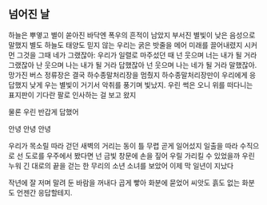 ## 넘어진 날

하늘은 뿌옇고 별이 쏟아진 바닥엔 폭우의 흔적이 남았지 부서진 별빛이 낮은 음성으로 말했지 별도 하늘도 태양도 믿지 않는 우리는 굵은 밧줄을 메어 미래를 끌어내렸지 시커먼 그것을 그때 네가 그랬잖아: 우리가 일렬로 마주섰던 때 넌 웃으며 너는 내가 될 거라 그랬잖아 난 웃으며 나는 내가 될 거라 답했잖아 넌 웃으며 나는 네가 될 거라 말했잖아. 망가진 버스 정류장은 결국 하수종말처리장을 멈췄지 하수종말처리장만이 우리에게 응답했지 낮게 우는 별빛이 거기서 악취를 풍기며 빛났지. 우린 썩은 오니 위를 떠다니는 표지판이 기다란 팔로 인사하는 걸 보고 왔지

물론 우린 반갑게 답했어

안녕 안녕 안녕

우리가 목소릴 따라 걷던 새벽의 거리는 동이 틀 무렵 곧게 일어섰지 일출을 따라 수직으로 선 도로를 우주에서 봤다면 넌 금빛 창문에 손을 짚어 우릴 가리킬 수 있었을까 우린 누워 긴 대로의 끝을 걷는 한 무리의 소년 소녀를 보았어 이제 막 일년이 지났다

작년에 잘 저며 말려 둔 바람을 꺼내다 곱게 빻아 화분에 묻었어 씨앗도 흙도 없는 화분도 언젠간 응답할테지.
